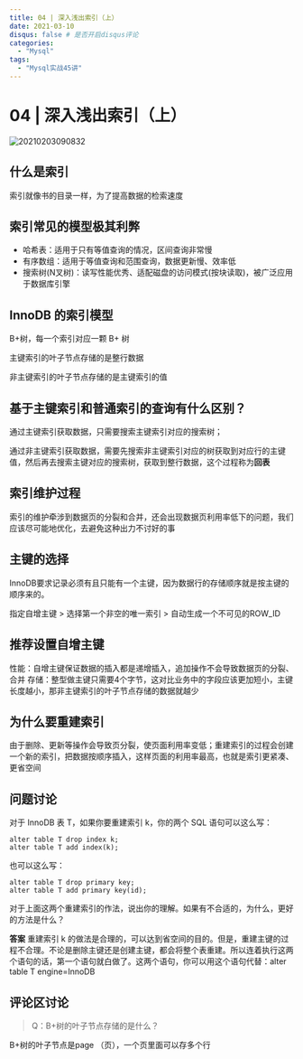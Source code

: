 ```yaml
---
title: 04 | 深入浅出索引（上）
date: 2021-03-10
disqus: false # 是否开启disqus评论
categories:
  - "Mysql"
tags:
  - "Mysql实战45讲"
---
```


<!--more-->

# 04 | 深入浅出索引（上）

![20210203090832](http://pic.zero-tt.top/note/20210203090832.png)

## 什么是索引
索引就像书的目录一样，为了提高数据的检索速度

## 索引常见的模型极其利弊
* 哈希表：适用于只有等值查询的情况，区间查询非常慢
* 有序数组：适用于等值查询和范围查询，数据更新慢、效率低
* 搜索树(N叉树)：读写性能优秀、适配磁盘的访问模式(按块读取)，被广泛应用于数据库引擎

## InnoDB 的索引模型
B+树，每一个索引对应一颗 B+ 树

主键索引的叶子节点存储的是整行数据

非主键索引的叶子节点存储的是主键索引的值
## 基于主键索引和普通索引的查询有什么区别？
通过主键索引获取数据，只需要搜索主键索引对应的搜索树；

通过非主键索引获取数据，需要先搜索非主键索引对应的树获取到对应行的主键值，然后再去搜索主键对应的搜索树，获取到整行数据，这个过程称为**回表**

## 索引维护过程
索引的维护牵涉到数据页的分裂和合并，还会出现数据页利用率低下的问题，我们应该尽可能地优化，去避免这种出力不讨好的事

## 主键的选择
InnoDB要求记录必须有且只能有一个主键，因为数据行的存储顺序就是按主键的顺序来的。

指定自增主键 > 选择第一个非空的唯一索引 > 自动生成一个不可见的ROW_ID

## 推荐设置自增主键

性能：自增主键保证数据的插入都是递增插入，追加操作不会导致数据页的分裂、合并
存储：整型做主键只需要4个字节，这对比业务中的字段应该更加短小，主键长度越小，那非主键索引的叶子节点存储的数据就越少

## 为什么要重建索引
由于删除、更新等操作会导致页分裂，使页面利用率变低；重建索引的过程会创建一个新的索引，把数据按顺序插入，这样页面的利用率最高，也就是索引更紧凑、更省空间

## 问题讨论
对于 InnoDB 表 T，如果你要重建索引 k，你的两个 SQL 语句可以这么写：
```
alter table T drop index k;
alter table T add index(k);
```
也可以这么写：
```
alter table T drop primary key;
alter table T add primary key(id);
```
对于上面这两个重建索引的作法，说出你的理解。如果有不合适的，为什么，更好的方法是什么？

**答案**
重建索引 k 的做法是合理的，可以达到省空间的目的。但是，重建主键的过程不合理。不论是删除主键还是创建主键，都会将整个表重建。所以连着执行这两个语句的话，第一个语句就白做了。这两个语句，你可以用这个语句代替：alter table T engine=InnoDB

## 评论区讨论

>Q：B+树的叶子节点存储的是什么？

B+树的叶子节点是page （页），一个页里面可以存多个行
